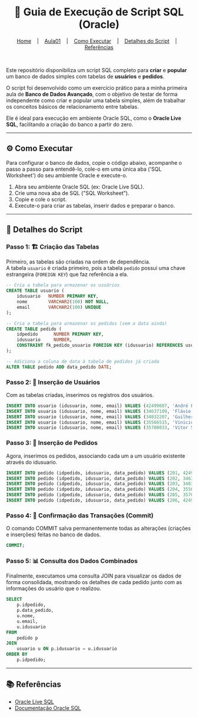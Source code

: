 <h1 align="center">🚀 Guia de Execução de Script SQL (Oracle)</h1>

<p align="center">
  <a href="https://github.com/https-shini/bd-avancado" >Home</a>
  &nbsp;&nbsp;&nbsp;|&nbsp;&nbsp;&nbsp;
  <a href="https://github.com/https-shini/bd-avancado/blob/main/Aula01/Aula01.md">Aula01</a>
  &nbsp;&nbsp;&nbsp;|&nbsp;&nbsp;&nbsp;
  <a href="#-como-executar">Como Executar</a>
    &nbsp;&nbsp;&nbsp;|&nbsp;&nbsp;&nbsp;
  <a href="#-detalhes-do-script">Detalhes do Script</a>
    &nbsp;&nbsp;&nbsp;|&nbsp;&nbsp;&nbsp;
  <a href="#-referências">Referências</a>
</p>

<br>

Este repositório disponibiliza um script SQL completo para **criar** e **popular** um banco de dados simples com tabelas de **usuários** e **pedidos**.  

O script foi desenvolvido como um exercício prático para a minha primeira aula de **Banco de Dados Avançado**, com o objetivo de testar de forma independente como criar e popular uma tabela simples, além de trabalhar os conceitos básicos de relacionamento entre tabelas.

Ele é ideal para execução em ambiente Oracle SQL, como o **Oracle Live SQL**, facilitando a criação do banco a partir do zero.

---

## ⚙️ Como Executar
Para configurar o banco de dados, copie o código abaixo, acompanhe o passo a passo para entendê-lo, cole-o em uma única aba ('SQL Worksheet') do seu ambiente Oracle e execute-o.

1. Abra seu ambiente Oracle SQL (ex: Oracle Live SQL).  
2. Crie uma nova aba de SQL ("SQL Worksheet").  
3. Copie e cole o script.  
4. Execute-o para criar as tabelas, inserir dados e preparar o banco.

---

## 📜 Detalhes do Script
### Passo 1: 🏗️ Criação das Tabelas
Primeiro, as tabelas são criadas na ordem de dependência.  
A tabela `usuario` é criada primeiro, pois a tabela `pedido` possui uma chave estrangeira (`FOREIGN KEY`) que faz referência a ela.

```sql
-- Cria a tabela para armazenar os usuários
CREATE TABLE usuario (
    idusuario   NUMBER PRIMARY KEY,
    nome        VARCHAR2(100) NOT NULL,
    email       VARCHAR2(100) UNIQUE
);

-- Cria a tabela para armazenar os pedidos (sem a data ainda)
CREATE TABLE pedido (
    idpedido      NUMBER PRIMARY KEY,
    idusuario     NUMBER,
    CONSTRAINT fk_pedido_usuario FOREIGN KEY (idusuario) REFERENCES usuario(idusuario)
);

-- Adiciona a coluna de data à tabela de pedidos já criada
ALTER TABLE pedido ADD data_pedido DATE;
```

### Passo 2: 👤 Inserção de Usuários
Com as tabelas criadas, inserimos os registros dos usuários.

```sql
INSERT INTO usuario (idusuario, nome, email) VALUES (42499607, 'André Felipe Jorge Rachid', 'andre@gmail.com');
INSERT INTO usuario (idusuario, nome, email) VALUES (34637109, 'Flávio Caramit Gomes', 'flavio@gmail.com');
INSERT INTO usuario (idusuario, nome, email) VALUES (34032207, 'Guilherme de Souza Cruz', 'guilherme@gmail.com');
INSERT INTO usuario (idusuario, nome, email) VALUES (35566515, 'Vinicius Ansbach Costa', 'vinicius@gmail.com');
INSERT INTO usuario (idusuario, nome, email) VALUES (35700033, 'Vitor Stratikopoulos França', 'vitor@gmail.com');
```

### Passo 3: 🛒 Inserção de Pedidos
Agora, inserimos os pedidos, associando cada um a um usuário existente através do idusuario.

```sql
INSERT INTO pedido (idpedido, idusuario, data_pedido) VALUES (201, 42499607, TO_DATE('2025-08-10', 'YYYY-MM-DD'));
INSERT INTO pedido (idpedido, idusuario, data_pedido) VALUES (202, 34637109, TO_DATE('2025-08-10', 'YYYY-MM-DD'));
INSERT INTO pedido (idpedido, idusuario, data_pedido) VALUES (203, 34032207, TO_DATE('2025-08-09', 'YYYY-MM-DD'));
INSERT INTO pedido (idpedido, idusuario, data_pedido) VALUES (204, 35566515, TO_DATE('2025-08-10', 'YYYY-MM-DD'));
INSERT INTO pedido (idpedido, idusuario, data_pedido) VALUES (205, 35700033, TO_DATE('2025-08-08', 'YYYY-MM-DD'));
INSERT INTO pedido (idpedido, idusuario, data_pedido) VALUES (206, 42499607, TO_DATE('2025-08-10', 'YYYY-MM-DD'));
```

### Passo 4: 💾 Confirmação das Transações (Commit)
O comando COMMIT salva permanentemente todas as alterações (criações e inserções) feitas no banco de dados.

```sql
COMMIT;
```

### Passo 5: 📊 Consulta dos Dados Combinados
Finalmente, executamos uma consulta JOIN para visualizar os dados de forma consolidada, mostrando os detalhes de cada pedido junto com as informações do usuário que o realizou.

```sql
SELECT
    p.idpedido,
    p.data_pedido,
    u.nome,
    u.email,
    u.idusuario
FROM
    pedido p
JOIN
    usuario u ON p.idusuario = u.idusuario
ORDER BY
    p.idpedido;
```

---

## 📚 Referências
* [Oracle Live SQL](https://livesql.oracle.com)
* [Documentação Oracle SQL](https://docs.oracle.com/en/database/oracle/oracle-database/index.html)


